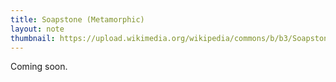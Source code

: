 ```yaml
---
title: Soapstone (Metamorphic)
layout: note
thumbnail: https://upload.wikimedia.org/wikipedia/commons/b/b3/Soapstone_%28Speckstein%29_-_several_colored_samples.jpg
---
```

Coming soon.

